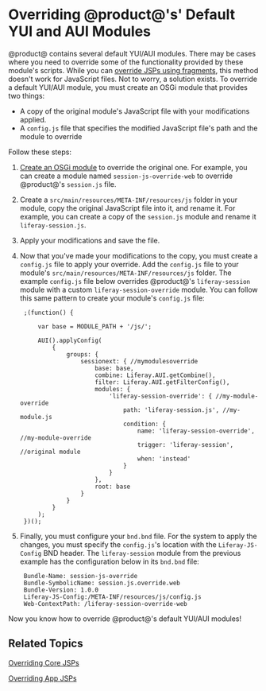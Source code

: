 # Overriding @product@'s' Default YUI and AUI Modules

@product@ contains several default YUI/AUI modules. There may be cases where you 
need to override some of the functionality provided by these module's scripts. 
While you can [override JSPs using fragments](/develop/tutorials/-/knowledge_base/7-0/overriding-a-modules-jsps), 
this method doesn't work for JavaScript files. Not to worry, a solution exists. 
To override a default YUI/AUI module, you must create an OSGi module that 
provides two things:

- A copy of the original module's JavaScript file with your modifications 
  applied.
- A `config.js` file that specifies the modified JavaScript file's path and the 
  module to override

Follow these steps:

1. [Create an OSGi module](/develop/tutorials/-/knowledge_base/7-0/starting-module-development#creating-a-module) 
    to override the original one. For example, you can create a module named 
    `session-js-override-web` to override @product@'s `session.js` file.
     
2. Create a `src/main/resources/META-INF/resources/js` folder in your module, 
    copy the original JavaScript file into it, and rename it. For example, you 
    can create a copy of the `session.js` module and rename it 
    `liferay-session.js`.

3. Apply your modifications and save the file.

4. Now that you've made your modifications to the copy, you must create a 
    `config.js` file to apply your override. Add the `config.js` file to your 
    module's `src/main/resources/META-INF/resources/js` folder. The example 
    `config.js` file below overrides @product@'s `liferay-session` module with a 
    custom `liferay-session-override` module. You can follow this same pattern 
    to create your module's `config.js` file:

        ;(function() {

            var base = MODULE_PATH + '/js/';

            AUI().applyConfig(
                {
                    groups: {
                        sessionext: { //mymodulesoverride
                            base: base,
                            combine: Liferay.AUI.getCombine(),
                            filter: Liferay.AUI.getFilterConfig(),
                            modules: {
                                'liferay-session-override': { //my-module-override
                                    path: 'liferay-session.js', //my-module.js
                                    condition: {
                                        name: 'liferay-session-override', //my-module-override
                                        trigger: 'liferay-session', //original module
                                        when: 'instead'
                                    }
                                }
                            },
                            root: base
                        }
                    }
                }
            );
        })();

5. Finally, you must configure your `bnd.bnd` file. For the system to apply the 
    changes, you must specify the `config.js`'s location with the 
    `Liferay-JS-Config` BND header. The `liferay-session` module from the 
    previous example has the configuration below in its `bnd.bnd` file:
    
        Bundle-Name: session-js-override
        Bundle-SymbolicName: session.js.override.web
        Bundle-Version: 1.0.0
        Liferay-JS-Config:/META-INF/resources/js/config.js
        Web-ContextPath: /liferay-session-override-web

Now you know how to override @product@'s default YUI/AUI modules!

## Related Topics

[Overriding Core JSPs](/develop/tutorials/-/knowledge_base/7-0/overriding-core-jsps)

[Overriding App JSPs](/develop/tutorials/-/knowledge_base/7-0/overriding-a-modules-jsps)
